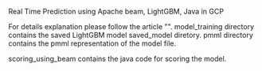 
Real Time Prediction using Apache beam, LightGBM, Java in GCP

For details explanation please follow the article "".
model_training directory contains the saved LightGBM model saved_model diretory.
pmml directory contains the pmml representation of the model file.

scoring_using_beam contains the java code for scoring the model.
